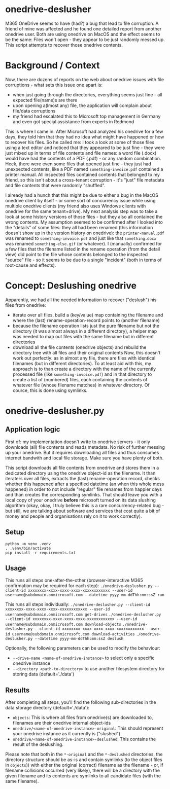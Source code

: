 # onedrive-deslusher
M365 OneDrive seems to have (had?) a bug that lead to file corruption. A friend of mine was affected and he found one detailed report from another onedrive user. Both are using onedrive on MacOS and the effect seems to be the same: Files won't open - they appear to be just randomly messed up. This script attempts to recover those onedrive contents. 

# Background / Context
Now, there are dozens of reports on the web about onedrive issues with file corruptions - what sets this issue one apart is:
- when just going through the directories, everything seems just fine - all expected file(name)s are there
- upon opening a(lmost any) file, the application will complain about file/data corruptions
- my friend had escalated this to Microsoft top management in Germany and even got special assistance from experts in Redmond

This is where I came in: After Microsoft had analyzed his onedrive for a few days, they told him that they had no idea what might have happened or how to recover his files. So he called me: I took a look at some of those files using a text editor and noticed that they appeared to be just fine - they were just mixed up in terms of file contents and file names: a word file (.docx) would have had the contents of a PDF (.pdf) - or any random combination. Heck, there were even some files that opened just fine - they just had unexpected contents, like a PDF named `something-invoice.pdf` contained a printer manual. All inspected files contained contents that belonged to my friend, so this isn't about a cross-tenant corruption - it's "just" file metadata and file contents that were randomly "shuffled". 

I already had a hunch that this might be due to either a bug in the MacOS onedrive client by itself - or some sort of concurrency issue while using multiple onedrive clients (my friend also uses Windows clients with onedrive for the same tenant+drive). My next analysis step was to take a look at some history versions of those files - but they also all contained the wrong contents. My assumption seemed to be confirmed after I looked into the "details" of some files: they all had been renamed (this information doesn't show up in the version history on onedrive): the `printer-manual.pdf` was renamed to `something-invoice.pdf` and just like that `something.docx` was renamed `something-else.gif` (or whatever). I (manually) confirmed for a few files that the filename listed in the rename operation (from the detail view) did point to the file whose contents belonged to the inspected "source" file - so it seems to be due to a single "incident" (both in terms of root-cause and effects). 

# Concept: Deslushing onedrive
Apparently, we had all the needed information to recover ("deslush") his files from onedrive:
- iterate over all files, build a (key/value) map containing the filename and where the (last) rename-operation-record points to (another filename)
- because the filename operation lists just the pure filename but not the directory (it was almost always in a different directory), a helper map was needed to map out files with the same filename but in different directories
- download all the file contents (onedrive objects) and rebuild the directory tree with all files and their original contents
Now, this doesn't work out perfectly: as in almost any file, there are files with identical filenames (but in different directories). To at least aid with this, my approach is to than create a directory with the name of the currently processed file (like `something-invoice.pdf`) and in that directory to create a list of (numbered) files, each containing the contents of whatever file (whose filename matches) in whatever directory. Of cource, this is done using symlinks.

# onedrive-deslusher.py

## Application logic
First of: my implementation doesn't write to onedrive servers - it only downloads (all) file contents and reads metadata. No risk of further messing up your onedrive. But it requires downloading all files and thus consumes internet bandwith and local file storage. Make sure you have plenty of both.

This script downloads all file contents from onedrive and stores them in a dedicated directory using the onedrive object-id as the filename. It than iteraters over all files, extracts the (last) rename-operation record, checks whether this happened after a specified datetime (an when this whole mess happened) in order to not include "regular" file renames from happier days and than creates the corresponding symlinks. That should leave you with a local copy of your onedrive **before** microsoft turned on its data slushing algorithm (okay, okay, I truly believe this is a rare concurrency-related bug - but still, we are talking about software and services that cost quite a bit of money and people and organisations rely on it to work correctly).

## Setup

```
python -m venv .venv
. .venv/bin/activate
pip install -r requirements.txt
```

## Usage

This runs all steps one-after-the-other (browser-interactive M365 confirmation may be required for each step):
`./onedrive-deslusher.py --client-id xxxxxxxx-xxxx-xxxx-xxxx-xxxxxxxxxxxx --user-id username@subdomain.onmicrosoft.com --datetime yyyy-mm-ddThh:mm:ssZ run`

This runs all steps individually:
`./onedrive-deslusher.py --client-id xxxxxxxx-xxxx-xxxx-xxxx-xxxxxxxxxxxx --user-id username@subdomain.onmicrosoft.com get-drives`
`./onedrive-deslusher.py --client-id xxxxxxxx-xxxx-xxxx-xxxx-xxxxxxxxxxxx --user-id username@subdomain.onmicrosoft.com download-objects`
`./onedrive-deslusher.py --client-id xxxxxxxx-xxxx-xxxx-xxxx-xxxxxxxxxxxx --user-id username@subdomain.onmicrosoft.com download-activities`
`./onedrive-deslusher.py --datetime yyyy-mm-ddThh:mm:ssZ deslush`

Optionally, the following parameters can be used to modify the behaviour:
* `--drive-name <name-of-onedrive-instance>` to select only a specific onedrive instance
* `--directory <path-to-directory>` to use another filesystem directory for storing data (default='./data')

## Results
After completing all steps, you'll find the following sub-directories in the data storage directory (default='./data'):
* `objects`: This is where all files from onedrive(s) are downloaded to, filenames are their onedrive internal object-ids
* `onedrive/<name-of-onedrive-instance>-original`: This should represent your onedrive instance as it currently is ("slushed")
* `onedrive/<name-of-onedrive-instance>-deslushed`: This contains the result of the deslushing.

Please note that both in the `*-original` and the `*-deslushed` directories, the directory structure should be as-is and contain symlinks (to the object files in `objects`)) with either the original (correct) filename as the filename - or, if filename collisions occurred (very likely), there will be a directory with the given filename and its contents are symlinks to all candidate files (with the same filename).

